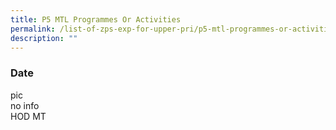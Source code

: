 ```yaml
---
title: P5 MTL Programmes Or Activities
permalink: /list-of-zps-exp-for-upper-pri/p5-mtl-programmes-or-activities/
description: ""
---
```

### **Date**
pic<br>no info<br>HOD MT